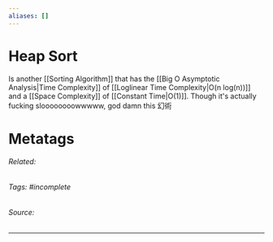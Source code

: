 ```yaml
---
aliases: []
---
```

# Heap Sort
Is another [[Sorting Algorithm]] that has the [[Big O Asymptotic Analysis|Time Complexity]] of [[Loglinear Time Complexity|O(n log(n))]] and a [[Space Complexity]] of [[Constant Time|O(1)]]. Though it's actually fucking sloooooooowwwww, god damn this 幻術



# Metatags
###### Related: 
###### Tags: #incomplete 
###### Source: 

---